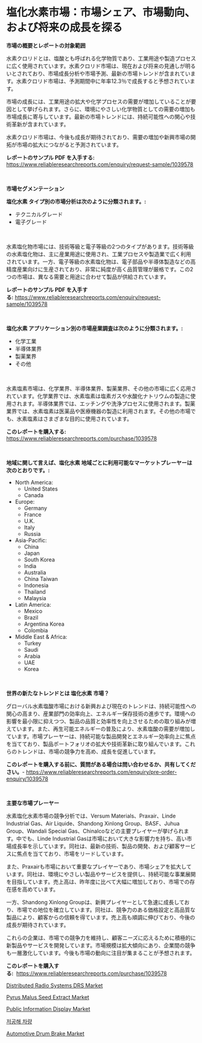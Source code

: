 <p><h1>塩化水素市場：市場シェア、市場動向、および将来の成長を探る</h1></p><p><strong>市場の概要とレポートの対象範囲</strong></p>
<p><p>水素クロリドとは、塩酸とも呼ばれる化学物質であり、工業用途や製造プロセスに広く使用されています。水素クロリド市場は、現在および将来の見通しが明るいとされており、市場成長分析や市場予測、最新の市場トレンドが含まれています。水素クロリド市場は、予測期間中に年率12.3％で成長すると予想されています。</p><p>市場の成長には、工業用途の拡大や化学プロセスの需要が増加していることが要因として挙げられます。さらに、環境にやさしい化学物質としての需要の増加も市場成長に寄与しています。最新の市場トレンドには、持続可能性への関心や技術革新が含まれています。</p><p>水素クロリド市場は、今後も成長が期待されており、需要の増加や新興市場の開拓が市場の拡大につながると予測されています。</p></p>
<p><strong>レポートのサンプル PDF を入手する:</strong> <a href="https://www.reliableresearchreports.com/enquiry/request-sample/1039578">https://www.reliableresearchreports.com/enquiry/request-sample/1039578</a></p>
<p>&nbsp;</p>
<p><strong>市場セグメンテーション</strong></p>
<p><strong>塩化水素 タイプ別の市場分析は次のように分類されます。:</strong></p>
<p><ul><li>テクニカルグレード</li><li>電子グレード</li></ul></p>
<p>&nbsp;</p>
<p><p>水素塩化物市場には、技術等級と電子等級の2つのタイプがあります。技術等級の水素塩化物は、主に産業用途に使用され、工業プロセスや製造業で広く利用されています。一方、電子等級の水素塩化物は、電子部品や半導体製造などの高精度産業向けに生産されており、非常に純度が高く品質管理が厳格です。この2つの市場は、異なる需要と用途に合わせて製品が供給されています。</p></p>
<p><strong>レポートのサンプル PDF を入手する:</strong>&nbsp;<a href="https://www.reliableresearchreports.com/enquiry/request-sample/1039578">https://www.reliableresearchreports.com/enquiry/request-sample/1039578</a></p>
<p>&nbsp;</p>
<p><strong> 塩化水素 アプリケーション別の市場産業調査は次のように分類されます。:</strong></p>
<p><ul><li>化学工業</li><li>半導体業界</li><li>製薬業界</li><li>その他</li></ul></p>
<p>&nbsp;</p>
<p><p>水素塩素市場は、化学業界、半導体業界、製薬業界、その他の市場に広く応用されています。化学業界では、水素塩素は塩素ガスや水酸化ナトリウムの製造に使用されます。半導体業界では、エッチングや洗浄プロセスに使用されます。製薬業界では、水素塩素は医薬品や医療機器の製造に利用されます。その他の市場でも、水素塩素はさまざまな目的に使用されています。</p></p>
<p><strong>このレポートを購入する:</strong>&nbsp; <a href="https://www.reliableresearchreports.com/purchase/1039578">https://www.reliableresearchreports.com/purchase/1039578</a></p>
<p>&nbsp;</p>
<p><strong>地域に関して言えば、塩化水素 地域ごとに利用可能なマーケットプレーヤーは次のとおりです。:</strong></p>
<p><ul>
    <li>
        North America:
        <ul>
            <li>United States</li>
            <li>Canada</li>
        </ul>
    </li>
    <li>
        Europe:
        <ul>
            <li>Germany</li>
            <li>France</li>
            <li>U.K.</li>
            <li>Italy</li>
            <li>Russia</li>
        </ul>
    </li>
    <li>
        Asia-Pacific:
        <ul>
            <li>China</li>
            <li>Japan</li>
            <li>South Korea</li>
            <li>India</li>
            <li>Australia</li>
            <li>China Taiwan</li>
            <li>Indonesia</li>
            <li>Thailand</li>
            <li>Malaysia</li>
        </ul>
    </li>
    <li>
        Latin America:
        <ul>
            <li>Mexico</li>
            <li>Brazil</li>
            <li>Argentina Korea</li>
            <li>Colombia</li>
        </ul>
    </li>
    <li>
        Middle East & Africa:
        <ul>
            <li>Turkey</li>
            <li>Saudi</li>
            <li>Arabia</li>
            <li>UAE</li>
            <li>Korea</li>
        </ul>
    </li>
    </ul></p>
<p>&nbsp;</p>
<p><strong>世界の新たなトレンドとは 塩化水素 市場？</strong></p>
<p><p>グローバル水素塩酸市場における新興および現在のトレンドは、持続可能性への関心の高まり、産業部門の効率向上、エネルギー保存技術の進歩です。環境への影響を最小限に抑えつつ、製品の品質と効率性を向上させるための取り組みが増えています。また、再生可能エネルギーの普及により、水素塩酸の需要が増加しています。市場プレーヤーは、持続可能な製品開発とエネルギー効率向上に焦点を当てており、製品ポートフォリオの拡大や技術革新に取り組んでいます。これらのトレンドは、市場の競争力を高め、成長を促進しています。</p></p>
<p><strong>このレポートを購入する前に、質問がある場合は問い合わせるか、共有してください。</strong>- <a href="https://www.reliableresearchreports.com/enquiry/pre-order-enquiry/1039578">https://www.reliableresearchreports.com/enquiry/pre-order-enquiry/1039578</a></p>
<p>&nbsp;</p>
<p><strong>主要な市場プレーヤー</strong></p>
<p><p>水素塩化水素市場の競争分析では、Versum Materials、Praxair、Linde Industrial Gas、Air Liquide、Shandong Xinlong Group、BASF、Juhua Group、Wandali Special Gas、Chinalcoなどの主要プレイヤーが挙げられます。中でも、Linde Industrial Gasは市場において大きな影響力を持ち、高い市場成長率を示しています。同社は、最新の技術、製品の開発、および顧客サービスに焦点を当てており、市場をリードしています。</p><p>また、Praxairも市場において重要なプレイヤーであり、市場シェアを拡大しています。同社は、環境にやさしい製品やサービスを提供し、持続可能な事業展開を目指しています。売上高は、昨年度に比べて大幅に増加しており、市場での存在感を高めています。</p><p>一方、Shandong Xinlong Groupは、新興プレイヤーとして急速に成長しており、市場での地位を確立しています。同社は、競争力のある価格設定と高品質な製品により、顧客からの信頼を得ています。売上高も順調に伸びており、今後の成長が期待されています。</p><p>これらの企業は、市場での競争力を維持し、顧客ニーズに応えるために積極的に新製品やサービスを開発しています。市場規模は拡大傾向にあり、企業間の競争も一層激化しています。今後も市場の動向に注目が集まることが予想されます。</p></p>
<p><strong>このレポートを購入する:</strong>&nbsp;&nbsp;<a href="https://www.reliableresearchreports.com/purchase/1039578">https://www.reliableresearchreports.com/purchase/1039578</a></p>
<p><p><a href="https://github.com/nicoletavirag/Market-Research-Report-List-2/blob/main/distributed-radio-systems-drs-market.md">Distributed Radio Systems DRS Market</a></p><p><a href="https://military-diascia-e68.notion.site/Pyrus-Malus-Seed-Extract-Market-Dynamics-2024-2031-Also-about-Its-Market-Trends-Projections-and-O-e73a4243d2c94dd39a16d862d8a17605">Pyrus Malus Seed Extract Market</a></p><p><a href="https://github.com/redneck06/Market-Research-Report-List-2/blob/main/public-information-display-market.md">Public Information Display Market</a></p><p><a href="https://medium.com/@minimini78678/%EC%A0%80-%EB%B0%B0%EC%B6%9C%EB%9F%89-%EC%B0%A8%EB%9F%89-%EC%8B%9C%EC%9E%A5-%EC%A0%84%EB%A7%9D-%EC%82%B0%EC%97%85-%EA%B0%9C%EC%9A%94-%EB%B0%8F-%EC%98%88%EC%B8%A1-2024%EB%85%84%EB%B6%80%ED%84%B0-2031%EB%85%84%EA%B9%8C%EC%A7%80-211dbc2b49c1">저공해 차량</a></p><p><a href="https://issuu.com/reportprime-2/docs/automotive-drum-brake-market-size-2030.pptx">Automotive Drum Brake Market</a></p></p>